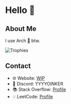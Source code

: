 #  Hello 👋

## About Me
I use Arch 🐧 btw.

![Trophies](https://github-profile-trophy.vercel.app/?username=YYYYOINKER&theme=radical)

## Contact
- 🌐 Website: [WIP]()
- 💬 Discord: YYYYOINKER
- 📚 Stack Overflow: [Profile](https://stackoverflow.com/users/24839885/yyyyoinker)
- 💡 LeetCode: [Profile](https://leetcode.com/u/YYYOINKER/)
